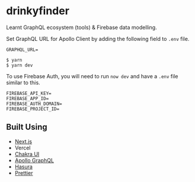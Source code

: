 # drinkyfinder
Learnt GraphQL ecosystem (tools) & Firebase data modelling.

Set GraphQL URL for Apollo Client by adding the following field to `.env` file.
```
GRAPHQL_URL=
```

```
$ yarn
$ yarn dev
```

To use Firebase Auth, you will need to run `now dev` and have a `.env` file similar to this.

```
FIREBASE_API_KEY=
FIREBASE_APP_ID=
FIREBASE_AUTH_DOMAIN=
FIREBASE_PROJECT_ID=
```

## Built Using

-   [Next.js](https://nextjs.org/)
-   Vercel
-   [Chakra UI](https://chakra-ui.com/)
-   [Apollo GraphQL](https://www.apollographql.com/docs/react/)
-   [Hasura](https://hasura.io/)
-   [Prettier](https://prettier.io/)
